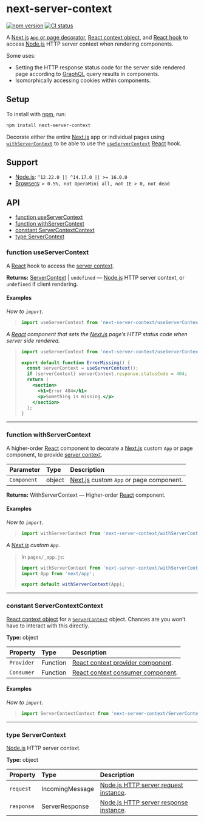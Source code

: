 # next-server-context

[![npm version](https://badgen.net/npm/v/next-server-context)](https://npm.im/next-server-context) [![CI status](https://github.com/jaydenseric/next-server-context/workflows/CI/badge.svg)](https://github.com/jaydenseric/next-server-context/actions)

A [Next.js](https://nextjs.org) [`App` or page decorator](#function-withservercontext), [React context object](#constant-servercontextcontext), and [React hook](#function-useservercontext) to access [Node.js](https://nodejs.org) HTTP server context when rendering components.

Some uses:

- Setting the HTTP response status code for the server side rendered page according to [GraphQL](https://graphql.org) query results in components.
- Isomorphically accessing cookies within components.

## Setup

To install with [npm](https://npmjs.com/get-npm), run:

```sh
npm install next-server-context
```

Decorate either the entire [Next.js](https://nextjs.org) app or individual pages using [`withServerContext`](#function-withservercontext) to be able to use the [`useServerContext`](#function-useservercontext) [React](https://reactjs.org) hook.

## Support

- [Node.js](https://nodejs.org): `^12.22.0 || ^14.17.0 || >= 16.0.0`
- [Browsers](https://npm.im/browserslist): `> 0.5%, not OperaMini all, not IE > 0, not dead`

## API

- [function useServerContext](#function-useservercontext)
- [function withServerContext](#function-withservercontext)
- [constant ServerContextContext](#constant-servercontextcontext)
- [type ServerContext](#type-servercontext)

### function useServerContext

A [React](https://reactjs.org) hook to access the [server context](#constant-servercontextcontext).

**Returns:** [ServerContext](#type-servercontext) | `undefined` — [Node.js](https://nodejs.org) HTTP server context, or `undefined` if client rendering.

#### Examples

_How to `import`._

> ```js
> import useServerContext from 'next-server-context/useServerContext.mjs';
> ```

_A [React](https://reactjs.org) component that sets the [Next.js](https://nextjs.org) page’s HTTP status code when server side rendered._

> ```jsx
> import useServerContext from 'next-server-context/useServerContext.mjs';
>
> export default function ErrorMissing() {
>   const serverContext = useServerContext();
>   if (serverContext) serverContext.response.statusCode = 404;
>   return (
>     <section>
>       <h1>Error 404</h1>
>       <p>Something is missing.</p>
>     </section>
>   );
> }
> ```

---

### function withServerContext

A higher-order [React](https://reactjs.org) component to decorate a [Next.js](https://nextjs.org) custom `App` or page component, to provide [server context](#constant-servercontextcontext).

| Parameter | Type | Description |
| :-- | :-- | :-- |
| `Component` | object | [Next.js](https://nextjs.org) custom `App` or page component. |

**Returns:** WithServerContext — Higher-order [React](https://reactjs.org) component.

#### Examples

_How to `import`._

> ```js
> import withServerContext from 'next-server-context/withServerContext.mjs';
> ```

_A [Next.js](https://nextjs.org) custom `App`._

> In `pages/_app.js`:
>
> ```jsx
> import withServerContext from 'next-server-context/withServerContext.mjs';
> import App from 'next/app';
>
> export default withServerContext(App);
> ```

---

### constant ServerContextContext

[React context object](https://reactjs.org/docs/context#api) for a [`ServerContext`](#type-servercontext) object. Chances are you won’t have to interact with this directly.

**Type:** object

| Property | Type | Description |
| :-- | :-- | :-- |
| `Provider` | Function | [React context provider component](https://reactjs.org/docs/context#contextprovider). |
| `Consumer` | Function | [React context consumer component](https://reactjs.org/docs/context#contextconsumer). |

#### Examples

_How to `import`._

> ```js
> import ServerContextContext from 'next-server-context/ServerContextContext.mjs';
> ```

---

### type ServerContext

[Node.js](https://nodejs.org) HTTP server context.

**Type:** object

| Property | Type | Description |
| :-- | :-- | :-- |
| `request` | IncomingMessage | [Node.js HTTP server request instance](https://nodejs.org/api/http.html#http_class_http_incomingmessage). |
| `response` | ServerResponse | [Node.js HTTP server response instance](https://nodejs.org/api/http.html#http_class_http_serverresponse). |
